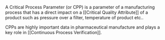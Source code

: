 A Critical Process Parameter (or CPP) is a parameter of a manufacturing process that has a direct impact on a [[Critical Quality Attribute]] of a product such as pressure over a filter, temperature of product etc..

CPPs are highly important data in pharmaceutical manufacture and plays a key role in [[Continuous Process Verification]].
